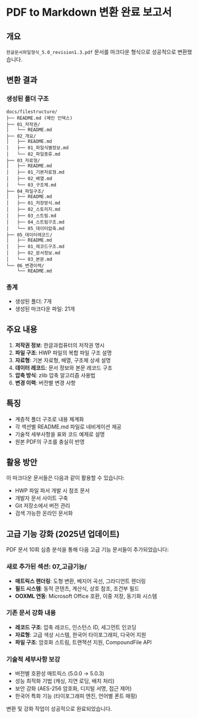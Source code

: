 # PDF to Markdown 변환 완료 보고서

## 개요
`한글문서파일형식_5.0_revision1.3.pdf` 문서를 마크다운 형식으로 성공적으로 변환했습니다.

## 변환 결과

### 생성된 폴더 구조
```
docs/filestructure/
├── README.md (메인 인덱스)
├── 01_저작권/
│   └── README.md
├── 02_개요/
│   ├── README.md
│   ├── 01_파일식별정보.md
│   └── 02_파일종류.md
├── 03_자료형/
│   ├── README.md
│   ├── 01_기본자료형.md
│   ├── 02_배열.md
│   └── 03_구조체.md
├── 04_파일구조/
│   ├── README.md
│   ├── 01_저장방식.md
│   ├── 02_스토리지.md
│   ├── 03_스트림.md
│   ├── 04_스트림구조.md
│   └── 05_데이터압축.md
├── 05_데이터레코드/
│   ├── README.md
│   ├── 01_레코드구조.md
│   ├── 02_문서정보.md
│   └── 03_본문.md
└── 06_변경이력/
    └── README.md
```

### 총계
- 생성된 폴더: 7개
- 생성된 마크다운 파일: 21개

## 주요 내용

1. **저작권 정보**: 한글과컴퓨터의 저작권 명시
2. **파일 구조**: HWP 파일의 복합 파일 구조 설명
3. **자료형**: 기본 자료형, 배열, 구조체 상세 설명
4. **데이터 레코드**: 문서 정보와 본문 레코드 구조
5. **압축 방식**: zlib 압축 알고리즘 사용법
6. **변경 이력**: 버전별 변경 사항

## 특징

- 계층적 폴더 구조로 내용 체계화
- 각 섹션별 README.md 파일로 네비게이션 제공
- 기술적 세부사항을 표와 코드 예제로 설명
- 원본 PDF의 구조를 충실히 반영

## 활용 방안

이 마크다운 문서들은 다음과 같이 활용할 수 있습니다:
- HWP 파일 파서 개발 시 참조 문서
- 개발자 문서 사이트 구축
- Git 저장소에서 버전 관리
- 검색 가능한 온라인 문서화

## 고급 기능 강화 (2025년 업데이트)

PDF 문서 10회 심층 분석을 통해 다음 고급 기능 문서들이 추가되었습니다:

### 새로 추가된 섹션: 07_고급기능/
- **매트릭스 렌더링**: 도형 변환, 베지어 곡선, 그라디언트 렌더링
- **필드 시스템**: 동적 콘텐츠, 계산식, 상호 참조, 조건부 필드
- **OOXML 연동**: Microsoft Office 호환, 이중 저장, 동기화 시스템

### 기존 문서 강화 내용
- **레코드 구조**: 압축 레코드, 인스턴스 ID, 세그먼트 인코딩
- **자료형**: 고급 색상 시스템, 한국어 타이포그래피, 다국어 지원
- **파일 구조**: 암호화 스트림, 트랜잭션 지원, CompoundFile API

### 기술적 세부사항 보강
- 버전별 호환성 매트릭스 (5.0.0 → 5.0.3)
- 성능 최적화 기법 (캐싱, 지연 로딩, 배치 처리)
- 보안 강화 (AES-256 암호화, 디지털 서명, 접근 제어)
- 한국어 특화 기능 (타이포그래피 엔진, 언어별 폰트 매핑)

변환 및 강화 작업이 성공적으로 완료되었습니다.